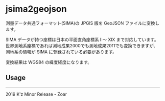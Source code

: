 # jsima2geojson

測量データ共通フォーマット(SIMA)の JPGIS 版を GeoJSON ファイルに変換します。

SIMA データが持つ座標は日本の平面直角座標系 I ～ XIX まで対応しています。  
世界測地系座標であれば測地成果2000でも測地成果2011でも変換できますが、測地系の情報が SIMA に登録されている必要があります。

変換結果は WGS84 の緯度経度になります。

## Usage


---
2019 K'z Minor Release - Zoar